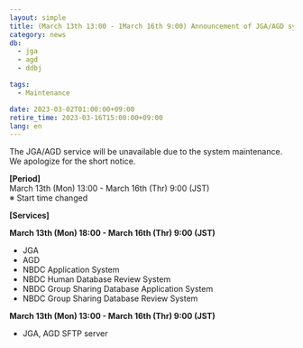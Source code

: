 ```yaml
---
layout: simple
title: (March 13th 13:00 - 1March 16th 9:00) Announcement of JGA/AGD system suspension 
category: news
db:
  - jga
  - agd
  - ddbj

tags:
  - Maintenance

date: 2023-03-02T01:00:00+09:00
retire_time: 2023-03-16T15:00:00+09:00
lang: en
---
```


The JGA/AGD service will be unavailable due to the system maintenance.    
We apologize for the short notice.

**[Period]**  
March 13th (Mon) 13:00 - March 16th (Thr) 9:00 (JST)    
※ Start time changed

**[Services]**    

**March 13th (Mon) 18:00 - March 16th (Thr) 9:00 (JST)**    
 - JGA
 - AGD
 - NBDC Application System
 - NBDC Human Database Review System
 - NBDC Group Sharing Database Application System
 - NBDC Group Sharing Database Review System

**March 13th (Mon) 13:00 - March 16th (Thr) 9:00 (JST)**    
 - JGA, AGD SFTP server
